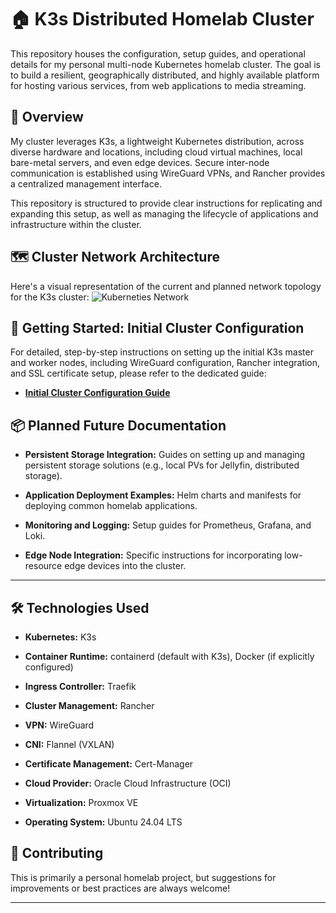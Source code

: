 # 🏠 K3s Distributed Homelab Cluster

This repository houses the configuration, setup guides, and operational details for my personal multi-node Kubernetes homelab cluster. The goal is to build a resilient, geographically distributed, and highly available platform for hosting various services, from web applications to media streaming.

## 🚀 Overview

My cluster leverages K3s, a lightweight Kubernetes distribution, across diverse hardware and locations, including cloud virtual machines, local bare-metal servers, and even edge devices. Secure inter-node communication is established using WireGuard VPNs, and Rancher provides a centralized management interface.

This repository is structured to provide clear instructions for replicating and expanding this setup, as well as managing the lifecycle of applications and infrastructure within the cluster.

## 🗺️ Cluster Network Architecture

Here's a visual representation of the current and planned network topology for the K3s cluster:
![Kuberneties Network](https://github.com/user-attachments/assets/cfc43137-55d7-4e02-889d-5ba398560599)



## 📖 Getting Started: Initial Cluster Configuration

For detailed, step-by-step instructions on setting up the initial K3s master and worker nodes, including WireGuard configuration, Rancher integration, and SSL certificate setup, please refer to the dedicated guide:

* [**Initial Cluster Configuration Guide**](./docs/initial_config.md)

## 📦 Planned Future Documentation

* **Persistent Storage Integration:** Guides on setting up and managing persistent storage solutions (e.g., local PVs for Jellyfin, distributed storage).

* **Application Deployment Examples:** Helm charts and manifests for deploying common homelab applications.

* **Monitoring and Logging:** Setup guides for Prometheus, Grafana, and Loki.

* **Edge Node Integration:** Specific instructions for incorporating low-resource edge devices into the cluster.

---

## 🛠️ Technologies Used

* **Kubernetes:** K3s

* **Container Runtime:** containerd (default with K3s), Docker (if explicitly configured)

* **Ingress Controller:** Traefik

* **Cluster Management:** Rancher

* **VPN:** WireGuard

* **CNI:** Flannel (VXLAN)

* **Certificate Management:** Cert-Manager

* **Cloud Provider:** Oracle Cloud Infrastructure (OCI)

* **Virtualization:** Proxmox VE

* **Operating System:** Ubuntu 24.04 LTS

## 🤝 Contributing

This is primarily a personal homelab project, but suggestions for improvements or best practices are always welcome!

---
